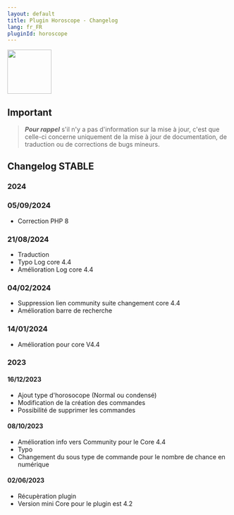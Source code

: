 ```yaml
---
layout: default
title: Plugin Horoscope - Changelog
lang: fr_FR
pluginId: horoscope
---
```


<img src="{{site.baseurl}}/plugin-horoscope/{{site.img}}/horoscope_icon.png" class="pluginLogo" width="100" />

## Important

> **_Pour rappel_** s'il n'y a pas d'information sur la mise à jour, c'est que celle-ci concerne uniquement de la mise à jour de documentation, de traduction ou de corrections de bugs mineurs.

## Changelog STABLE

### 2024

### 05/09/2024

- Correction PHP 8

### 21/08/2024

- Traduction
- Typo Log core 4.4
- Amélioration Log core 4.4

### 04/02/2024

- Suppression lien community suite changement core 4.4
- Amélioration barre de recherche

### 14/01/2024

- Amélioration pour core V4.4

### 2023

#### 16/12/2023

- Ajout type d'horosocope (Normal ou condensé)
- Modification de la création des commandes
- Possibilité de supprimer les commandes

#### 08/10/2023

- Amélioration info vers Community pour le Core 4.4
- Typo
- Changement du sous type de commande pour le nombre de chance en numérique

#### 02/06/2023

- Récupèration plugin
- Version mini Core pour le plugin est 4.2